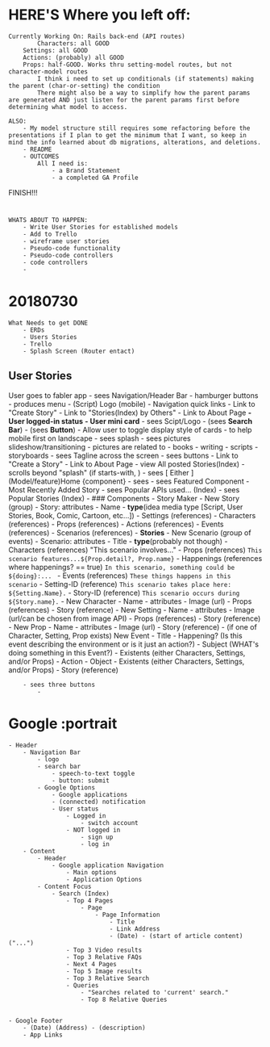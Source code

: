 # HERE'S Where you left off:
    Currently Working On: Rails back-end (API routes)
            Characters: all GOOD
        Settings: all GOOD
        Actions: (probably) all GOOD
        Props: half-GOOD. Works thru setting-model routes, but not character-model routes
            I think i need to set up conditionals (if statements) making the parent (char-or-setting) the condition
            There might also be a way to simplify how the parent params are generated AND just listen for the parent params first before determining what model to access.

    ALSO:
        - My model structure still requires some refactoring before the presentations if I plan to get the minimum that I want, so keep in mind the info learned about db migrations, alterations, and deletions.
        - README
        - OUTCOMES
            All I need is:
                - a Brand Statement
                - a completed GA Profile

FINISH!!!
# 
    WHATS ABOUT TO HAPPEN:
        - Write User Stories for established models
        - Add to Trello
        - wireframe user stories
        - Pseudo-code functionality
        - Pseudo-code controllers
        - code controllers
        - 
# 20180730
    What Needs to get DONE
        - ERDs
        - Users Stories
        - Trello
        - Splash Screen (Router entact)

## User Stories
User goes to fabler app
    - sees Navigation/Header Bar
        - hamburger buttons
            - produces menu
                - (Script) Logo (mobile)
                - Navigation quick links
                    - Link to "Create Story"
                    - Link to "Stories(Index) by Others"
                    - Link to About Page
                **- User logged-in status**
                **- User mini card**
        - sees Scipt/Logo
        - (sees **Search Bar**)
        - (sees **Button**)
            - Allow user to toggle display style of cards
                - to help mobile first on landscape
    - sees splash
        - sees pictures slideshow/transitioning
            - pictures are related to 
                - books
                - writing
                - scripts
                - storyboards
        - sees Tagline across the screen
        - sees buttons
            - Link to "Create a Story"
            - Link to About Page
            - view All posted Stories(Index)
        - scrolls beyond "splash" (if starts-with, )
            - sees [ Either ] (Model/feature)Home {component}
                - sees 
                - sees Featured Component
                    - Most Recently Added Story
                    - sees Popular APIs used... (Index)
                    - sees Popular Stories (Index)
                - ### Components
                    - Story Maker
                        - New Story (group)
                            - Story: attributes
                                - Name
                                - **type**(idea media type [Script, User Stories, Book, Comic, Cartoon, etc...])
                                - Settings (references)
                                - Characters (references)
                                - Props (references)
                                - Actions (references)
                                - Events (references)
                                - Scenarios (references)
                                - **Stories**
                            - New Scenario (group of events)
                                - Scenario: attributes
                                    - Title
                                    <!-- Multi -->
                                    - **type**(probably not though)
                                    - Characters (references) "This scenario involves..."
                                    - Props (references) `This scenario features...${Prop.detail?, Prop.name}`
                                    - Happenings (references where happenings? == true) `In this scenario, something could be ${doing}:... `
                                    - Events (references) `These things happens in this scenario`
                                    <!-- Singles -->
                                    - Setting-ID (reference) `This scenario takes place here: ${Setting.Name}.`
                                    - Story-ID (reference) `This scenario occurs during ${Story.name}.`
                                - New Character
                                    - Name
                                    - attributes
                                    - Image (url)
                                    - Props (references)
                                    - Story (reference)
                                - New Setting
                                    - Name
                                    - attributes
                                    - Image (url/can be chosen from image API)
                                    - Props (references)
                                    - Story (reference)
                                - New Prop
                                    - Name
                                    - attributes
                                    - Image (url)
                                    - Story (reference)
                                - (if one of Character, Setting, Prop exists) New Event
                                    - Title
                                    - Happening? (Is this event describing the environment or is it just an action?)
                                    - Subject (WHAT's doing something in this Event?)
                                        - Existents (either Characters, Settings, and/or Props)
                                    - Action
                                    - Object
                                        - Existents (either Characters, Settings, and/or Props)
                                    - Story (reference)

        
        
                    
        - sees three buttons
            -

# Google :portrait
    - Header
        - Navigation Bar
            - logo
            - search bar
                - speech-to-text toggle
                - button: submit
            - Google Options
                - Google applications
                - (connected) notification
                - User status
                    - Logged in
                        - switch account
                    - NOT logged in
                        - sign up
                        - log in
        - Content
            - Header
                - Google application Navigation
                    - Main options
                    - Application Options
            - Content Focus
                - Search (Index)
                    - Top 4 Pages
                        - Page 
                            - Page Information
                                - Title
                                - Link Address
                                - (Date) - (start of article content) ("...")
                    - Top 3 Video results
                    - Top 3 Relative FAQs
                    - Next 4 Pages
                    - Top 5 Image results
                    - Top 3 Relative Search
                    - Queries
                        - "Searches related to 'current' search."
                        - Top 8 Relative Queries
                    
            
    - Google Footer
        - (Date) (Address) - (description)
        - App Links